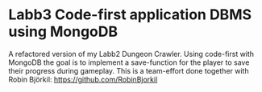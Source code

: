 # Labb3 Code-first application DBMS using MongoDB

A refactored version of my Labb2 Dungeon Crawler. Using code-first with MongoDB the goal is to implement a save-function for the player to save their progress during gameplay. This is a team-effort done together with Robin Björkil: https://github.com/RobinBjorkil
